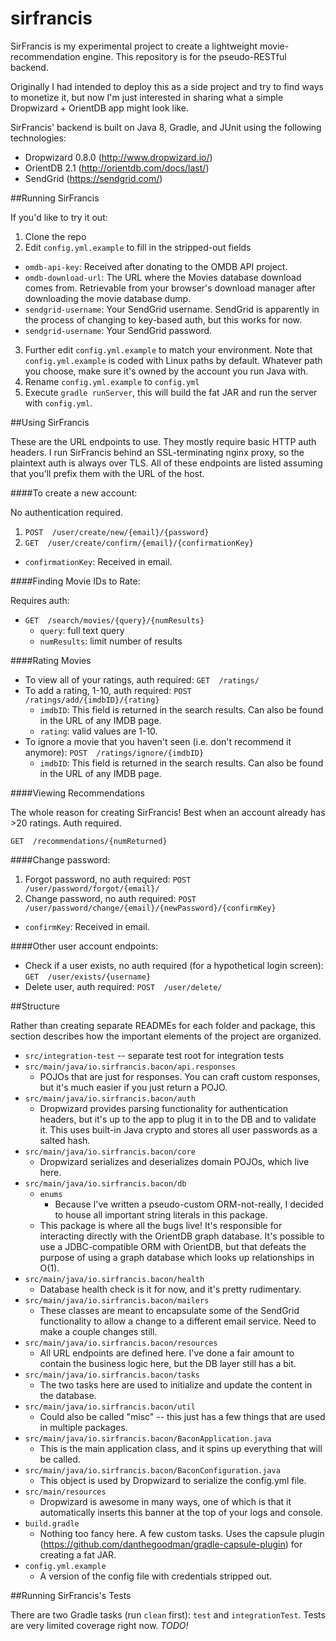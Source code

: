 sirfrancis
==========

SirFrancis is my experimental project to create a lightweight movie-recommendation engine. This repository is for the pseudo-RESTful backend.

Originally I had intended to deploy this as a side project and try to find ways to monetize it, but now I'm just interested in sharing what a simple Dropwizard + OrientDB app might look like.

SirFrancis' backend is built on Java 8, Gradle, and JUnit using the following technologies:

* Dropwizard 0.8.0 (http://www.dropwizard.io/)
* OrientDB 2.1 (http://orientdb.com/docs/last/)
* SendGrid (https://sendgrid.com/)

##Running SirFrancis

If you'd like to try it out:

1. Clone the repo
2. Edit `config.yml.example` to fill in the stripped-out fields
  * `omdb-api-key`: Received after donating to the OMDB API project.
  * `omdb-download-url`: The URL where the Movies database download comes from. Retrievable from your browser's download manager after downloading the movie database dump.
  * `sendgrid-username`: Your SendGrid username. SendGrid is apparently in the process of changing to key-based auth, but this works for now.
  * `sendgrid-username`: Your SendGrid password.
3. Further edit `config.yml.example` to match your environment. Note that `config.yml.example` is coded with Linux paths by default. Whatever path you choose, make sure it's owned by the account you run Java with. 
4. Rename `config.yml.example` to `config.yml`
5. Execute `gradle runServer`, this will build the fat JAR and run the server with `config.yml`.

##Using SirFrancis

These are the URL endpoints to use. They mostly require basic HTTP auth headers. I run SirFrancis behind an SSL-terminating nginx proxy, so the plaintext auth is always over TLS. All of these endpoints are listed assuming that you'll prefix them with the URL of the host.

####To create a new account:

No authentication required.

1. `POST  /user/create/new/{email}/{password}`
2. `GET  /user/create/confirm/{email}/{confirmationKey}`
  * `confirmationKey`: Received in email.
  
####Finding Movie IDs to Rate:

Requires auth:
* `GET  /search/movies/{query}/{numResults}`
  * `query`: full text query
  * `numResults`: limit number of results

####Rating Movies

* To view all of your ratings, auth required: `GET  /ratings/`
* To add a rating, 1-10, auth required: `POST  /ratings/add/{imdbID}/{rating}`
  * `imdbID`: This field is returned in the search results. Can also be found in the URL of any IMDB page.
  * `rating`: valid values are 1-10.
* To ignore a movie that you haven't seen (i.e. don't recommend it anymore): `POST  /ratings/ignore/{imdbID}`
  * `imdbID`: This field is returned in the search results. Can also be found in the URL of any IMDB page.

####Viewing Recommendations

The whole reason for creating SirFrancis! Best when an account already has >20 ratings. Auth required.

`GET  /recommendations/{numReturned}`

####Change password:

1. Forgot password, no auth required: `POST  /user/password/forgot/{email}/`
2. Change password, no auth required: `POST  /user/password/change/{email}/{newPassword}/{confirmKey}`
  * `confirmKey`: Received in email.

####Other user account endpoints:

* Check if a user exists, no auth required (for a hypothetical login screen): `GET  /user/exists/{username}`
* Delete user, auth required: `POST  /user/delete/`

##Structure

Rather than creating separate READMEs for each folder and package, this section describes how the important elements of the project are organized.

* `src/integration-test` -- separate test root for integration tests
* `src/main/java/io.sirfrancis.bacon/api.responses`
  * POJOs that are just for responses. You can craft custom responses, but it's much easier if you just return a POJO.
* `src/main/java/io.sirfrancis.bacon/auth`
  * Dropwizard provides parsing functionality for authentication headers, but it's up to the app to plug it in to the DB and to validate it. This uses built-in Java crypto and stores all user passwords as a salted hash.
* `src/main/java/io.sirfrancis.bacon/core`
  * Dropwizard serializes and deserializes domain POJOs, which live here.
* `src/main/java/io.sirfrancis.bacon/db`
  * `enums`
    * Because I've written a pseudo-custom ORM-not-really, I decided to house all important string literals in this package.
  * This package is where all the bugs live! It's responsible for interacting directly with the OrientDB graph database. It's possible to use a JDBC-compatible ORM with OrientDB, but that defeats the purpose of using a graph database which looks up relationships in O(1).
* `src/main/java/io.sirfrancis.bacon/health`
  * Database health check is it for now, and it's pretty rudimentary.
* `src/main/java/io.sirfrancis.bacon/mailers`
  * These classes are meant to encapsulate some of the SendGrid functionality to allow a change to a different email service. Need to make a couple changes still.
* `src/main/java/io.sirfrancis.bacon/resources`
  * All URL endpoints are defined here. I've done a fair amount to contain the business logic here, but the DB layer still has a bit.
* `src/main/java/io.sirfrancis.bacon/tasks`
  * The two tasks here are used to initialize and update the content in the database.
* `src/main/java/io.sirfrancis.bacon/util`
  * Could also be called "misc" -- this just has a few things that are used in multiple packages.
* `src/main/java/io.sirfrancis.bacon/BaconApplication.java`
  * This is the main application class, and it spins up everything that will be called.
* `src/main/java/io.sirfrancis.bacon/BaconConfiguration.java`
  * This object is used by Dropwizard to serialize the config.yml file.
* `src/main/resources`
  * Dropwizard is awesome in many ways, one of which is that it automatically inserts this banner at the top of your logs and console.
* `build.gradle`
  * Nothing too fancy here. A few custom tasks. Uses the capsule plugin (https://github.com/danthegoodman/gradle-capsule-plugin) for creating a fat JAR.
* `config.yml.example`
  * A version of the config file with credentials stripped out.

##Running SirFrancis's Tests

There are two Gradle tasks (run `clean` first): `test` and `integrationTest`. Tests are very limited coverage right now. *TODO!*
